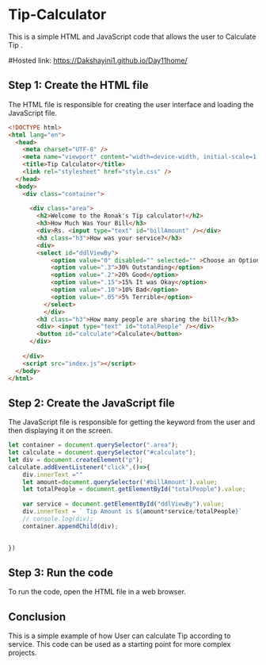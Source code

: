
# Tip-Calculator

This is a simple HTML and JavaScript code that allows the user to Calculate Tip .

#Hosted link: https://Dakshayini1.github.io/Day11home/

## Step 1: Create the HTML file

The HTML file is responsible for creating the user interface and loading the JavaScript file.

```html
<!DOCTYPE html>
<html lang="en">
  <head>
    <meta charset="UTF-8" />
    <meta name="viewport" content="width=device-width, initial-scale=1.0" />
    <title>Tip Calculator</title>
    <link rel="stylesheet" href="style.css" />
  </head>
  <body>
    <div class="container">
       
      <div class="area">
        <h2>Welcome to the Ronak's Tip calculator!</h2>
        <h3>How Much Was Your Bill</h3>
        <div>Rs. <input type="text" id="billAmount" /></div>
        <h3 class="h3">How was your service?</h3>
        <div>
        <select id="ddlViewBy">
            <option value="0" disabled="" selected="" >Choose an Option</option>
            <option value=".3">30% Outstanding</option>
            <option value=".2">20% Good</option>
            <option value=".15">15% It was Okay</option>
            <option value=".10">10% Bad</option>
            <option value=".05">5% Terrible</option>
          </select>
          </div>
        <h3 class="h3">How many people are sharing the bill?</h3>
        <div> <input type="text" id="totalPeople" /></div>
        <button id="calculate">Calculate</button>
      </div>
   
    </div>
    <script src="index.js"></script>
  </body>
</html>

```

## Step 2: Create the JavaScript file

The JavaScript file is responsible for getting the keyword from the user and then displaying it on the screen.

```javascript
let container = document.querySelector(".area");
let calculate = document.querySelector("#calculate");
let div = document.createElement("p");
calculate.addEventListener("click",()=>{
    div.innerText =""
    let amount=document.querySelector('#billAmount').value;
    let totalPeople = document.getElementById("totalPeople").value;
  
    var service = document.getElementById("ddlViewBy").value;
    div.innerText = ` Tip Amount is ${amount*service/totalPeople}`
    // console.log(div);
    container.appendChild(div);

   
})
```

## Step 3: Run the code

To run the code, open the HTML file in a web browser.

## Conclusion

This is a simple example of how User can calculate Tip according to service. This code can be used as a starting point for more complex projects.
